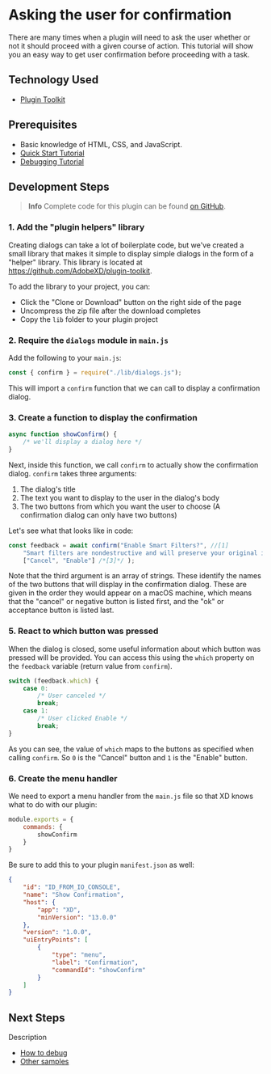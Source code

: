 # Asking the user for confirmation

There are many times when a plugin will need to ask the user whether or not it should proceed with a given course of action. This tutorial will show you an easy way to get user confirmation before proceeding with a task.

## Technology Used
- [Plugin Toolkit](https://github.com/AdobeXD/plugin-toolkit)

## Prerequisites
- Basic knowledge of HTML, CSS, and JavaScript.
- [Quick Start Tutorial](/tutorials/quick-start)
- [Debugging Tutorial](/tutorials/debugging/index.md)

## Development Steps

> **Info**
> Complete code for this plugin can be found [on GitHub](https://github.com/AdobeXD/Plugin-Samples/tree/master/ui-dialog-variations).

### 1. Add the "plugin helpers" library

Creating dialogs can take a lot of boilerplate code, but we've created a small library that makes it simple to display simple dialogs in the form of a "helper" library. This library is located at https://github.com/AdobeXD/plugin-toolkit.

To add the library to your project, you can:

* Click the "Clone or Download" button on the right side of the page
* Uncompress the zip file after the download completes
* Copy the `lib` folder to your plugin project

### 2. Require the `dialogs` module in `main.js`

Add the following to your `main.js`:

```js
const { confirm } = require("./lib/dialogs.js");
```

This will import a `confirm` function that we can call to display a confirmation dialog.

### 3. Create a function to display the confirmation

```js
async function showConfirm() {
	/* we'll display a dialog here */
}
```

Next, inside this function, we call `confirm` to actually show the confirmation dialog. `confirm` takes three arguments:

1. The dialog's title
2. The text you want to display to the user in the dialog's body
3. The two buttons from which you want the user to choose (A confirmation dialog can only have two buttons)

Let's see what that looks like in code:

```js
const feedback = await confirm("Enable Smart Filters?", //[1]
	"Smart filters are nondestructive and will preserve your original images.", //[2]
	["Cancel", "Enable"] /*[3]*/ );
```

Note that the third argument is an array of strings. These identify the names of the two buttons that will display in the confirmation dialog. These are given in the order they would appear on a macOS machine, which means that the "cancel" or negative button is listed first, and the "ok" or acceptance button is listed last.

### 5. React to which button was pressed

When the dialog is closed, some useful information about which button was pressed will be provided. You can access this using the `which` property on the `feedback` variable (return value from `confirm`).

```js
switch (feedback.which) {
	case 0:
		/* User canceled */
		break;
	case 1:
		/* User clicked Enable */
		break;
}
```

As you can see, the value of `which` maps to the buttons as specified when calling `confirm`. So `0` is the "Cancel" button and `1` is the "Enable" button.

### 6. Create the menu handler

We need to export a menu handler from the `main.js` file so that XD knows what to do with our plugin:

```js
module.exports = {
    commands: {
        showConfirm
    }
}
```

Be sure to add this to your plugin `manifest.json` as well:

```json
{
    "id": "ID_FROM_IO_CONSOLE",
    "name": "Show Confirmation",
    "host": {
        "app": "XD",
        "minVersion": "13.0.0"
    },
    "version": "1.0.0",
    "uiEntryPoints": [
        {
            "type": "menu",
			"label": "Confirmation",
			"commandId": "showConfirm"
		}
    ]
}
```

## Next Steps

Description

- [How to debug](/tutorials/debugging/index.md)
- [Other samples](https://github.com/AdobeXD/Plugin-Samples)
